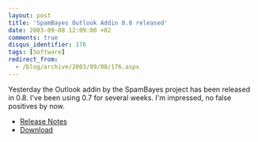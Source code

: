 ```yaml
---
layout: post
title: 'SpamBayes Outlook Addin 0.8 released'
date: 2003-09-08 12:09:00 +02
comments: true
disqus_identifier: 176
tags: [Software]
redirect_from:
  - /blog/archive/2003/09/08/176.aspx
---
```


Yesterday the Outlook addin by the SpamBayes project has been released in 0.8. I've been using 0.7 for several weeks. I'm impressed, no false positives by now.

- [Release Notes](http://sourceforge.net/project/shownotes.php?release_id=183129)
- [Download](http://sourceforge.net/project/showfiles.php?group_id=61702&release_id=183129)
